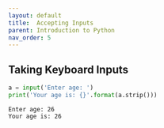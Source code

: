 ```yaml
---
layout: default
title:  Accepting Inputs
parent: Introduction to Python
nav_order: 5
---
```


## Taking Keyboard Inputs


```python
a = input('Enter age: ')
print('Your age is: {}'.format(a.strip()))
```

    Enter age: 26
    Your age is: 26
